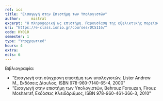 ```yaml
---
ref: ics
title: "Εισαγωγή στην Επιστήμη των Υπολογιστών"
author: 	mistral
excerpt: "Η πληροφορική ως επιστήμη. Παρουσίαση της εξελικτικής πορείας της τεχνολογίας των υπολογιστών. Ο υπολογιστής ως επεξεργαστής δεδομένων. Το πρόγραμμα επεξεργασίας (λογισμικό). Το υλικό κατά το μοντέλο von Neumann. Δυαδική αναπαράσταση δεδομένων (bits και bytes, δυαδικοί αριθμοί, αποθήκευση πληροφορίας κειμένου, εικόνας και ήχου, ακέραιοι αριθμοί, συμπλήρωμα ως προς 2, αναπαράσταση κινητής υποδιαστολής). Πράξεις με δυαδικούς αριθμούς (πρόσθεση μη προσημασμένων αριθμών, πρόσθεση ακεραίων, πράξεις κινητής υποδιαστολής, λογικές πράξεις και πράξεις ολίσθησης). Οργάνωση υπολογιστών (η κεντρική μονάδα επεξεργασίας, η κύρια μνήμη και ιεραρχίες μνήμης, διευθυνσιοδότηση, εκτέλεση εντολών και κύκλος μηχανής, συσκευές και μέθοδοι Εισόδου-Εξόδου (Ε/Ε), διασύνδεση υποσυστημάτων, δίαυλοι συστήματος). Εισαγωγή στα Δίκτυα υπολογιστών. Εισαγωγή στα Λειτουργικά Συστήματα. Εισαγωγή στους αλγορίθμους & στις Γλώσσες Προγραμματισμού. Εισαγωγή στις Βάσεις Δεδομένων. Συμπίεση και Ασφάλεια Δεδομένων."
uri: "https://e-class.ionio.gr/courses/DCS116/"
code: ΗΥ010
semester: 1
type: "Υποχρεωτικό"
hours: 4
extra: 
ects: 6
---
```



Βιβλιογραφία: 
  - "Εισαγωγή στη σύγχρονη επιστήμη των υπολογιστών, Lister Andrew M., Εκδόσεις Δίαυλος, ISBN 978-960-7140-65-4, 2000"
  - "Εισαγωγή στην επιστήμη των Υπολογιστών, Behrouz Forouzan, Firouz Mosharraf, Εκδόσεις Κλειδάριθμος, ISBN 978-960-461-366-3, 2010"


